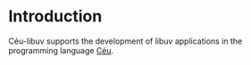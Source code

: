 # Introduction

Céu-libuv supports the development of libuv applications in the programming
language [Céu](http://www.ceu-lang.org/).

<!--
avoid inputs
use abstractions
-->
